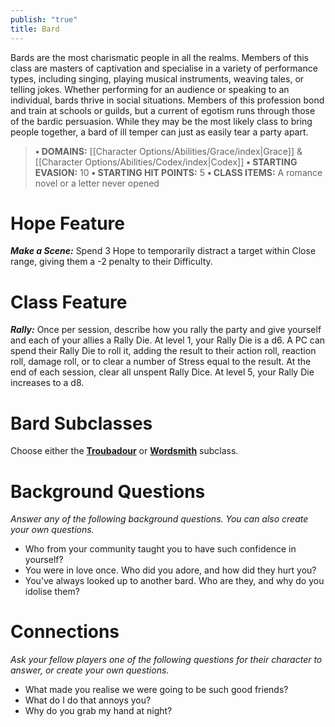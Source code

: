 ```yaml
---
publish: "true"
title: Bard
---
```

Bards are the most charismatic people in all the realms. Members of this class are masters of captivation and specialise in a variety of performance types, including singing, playing musical instruments, weaving tales, or telling jokes. Whether performing for an audience or speaking to an individual, bards thrive in social situations. Members of this profession bond and train at schools or guilds, but a current of egotism runs through those of the bardic persuasion. While they may be the most likely class to bring people together, a bard of ill temper can just as easily tear a party apart.

> **• DOMAINS:** [[Character Options/Abilities/Grace/index|Grace]] & [[Character Options/Abilities/Codex/index|Codex]]
> **• STARTING EVASION:** 10
> **• STARTING HIT POINTS:** 5
> **• CLASS ITEMS:** A romance novel or a letter never opened

# Hope Feature
***Make a Scene:*** Spend 3 Hope to temporarily distract a target within Close range, giving them a -2 penalty to their Difficulty.

# Class Feature
***Rally:*** Once per session, describe how you rally the party and give yourself and each of your allies a Rally Die. At level 1, your Rally Die is a d6. A PC can spend their Rally Die to roll it, adding the result to their action roll, reaction roll, damage roll, or to clear a number of Stress equal to the result. At the end of each session, clear all unspent Rally Dice. At level 5, your Rally Die increases to a d8.

# Bard Subclasses
Choose either the **[Troubadour](Troubadour.md)** or **[Wordsmith](Wordsmith.md)** subclass.

# Background Questions
*Answer any of the following background questions. You can also create your own questions.*

- Who from your community taught you to have such confidence in yourself?
- You were in love once. Who did you adore, and how did they hurt you?
- You’ve always looked up to another bard. Who are they, and why do you idolise them?

# Connections
*Ask your fellow players one of the following questions for their character to answer, or create your own questions.*

- What made you realise we were going to be such good friends?
- What do I do that annoys you?
- Why do you grab my hand at night?
